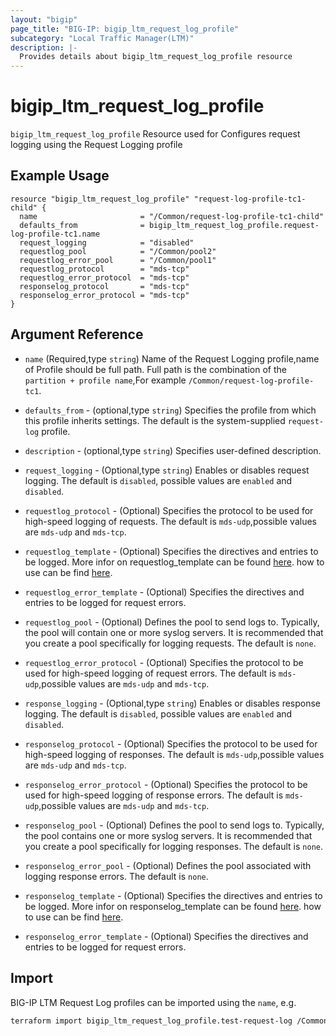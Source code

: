```yaml
---
layout: "bigip"
page_title: "BIG-IP: bigip_ltm_request_log_profile"
subcategory: "Local Traffic Manager(LTM)"
description: |-
  Provides details about bigip_ltm_request_log_profile resource
---
```


# bigip\_ltm\_request\_log\_profile

`bigip_ltm_request_log_profile` Resource used for Configures request logging using the Request Logging profile

## Example Usage

```hcl
resource "bigip_ltm_request_log_profile" "request-log-profile-tc1-child" {
  name                       = "/Common/request-log-profile-tc1-child"
  defaults_from              = bigip_ltm_request_log_profile.request-log-profile-tc1.name
  request_logging            = "disabled"
  requestlog_pool            = "/Common/pool2"
  requestlog_error_pool      = "/Common/pool1"
  requestlog_protocol        = "mds-tcp"
  requestlog_error_protocol  = "mds-tcp"
  responselog_protocol       = "mds-tcp"
  responselog_error_protocol = "mds-tcp"
}

```      

## Argument Reference

* `name` (Required,type `string`) Name of the Request Logging profile,name of Profile should be full path. Full path is the combination of the `partition + profile name`,For example `/Common/request-log-profile-tc1`.

* `defaults_from` - (optional,type `string`) Specifies the profile from which this profile inherits settings. The default is the system-supplied `request-log` profile.

* `description` - (optional,type `string`) Specifies user-defined description.

* `request_logging` - (Optional,type `string`) Enables or disables request logging. The default is `disabled`, possible values are `enabled` and `disabled`.

* `requestlog_protocol` - (Optional) Specifies the protocol to be used for high-speed logging of requests. The default is `mds-udp`,possible values are `mds-udp` and `mds-tcp`.

* `requestlog_template` - (Optional) Specifies the directives and entries to be logged. More infor on requestlog_template can be found [here](https://techdocs.f5.com/en-us/bigip-15-0-0/external-monitoring-of-big-ip-systems-implementations/configuring-request-logging.html). how to use can be find [here](https://my.f5.com/manage/s/article/K00847516).

* `requestlog_error_template` - (Optional) Specifies the directives and entries to be logged for request errors.

* `requestlog_pool` - (Optional) Defines the pool to send logs to. Typically, the pool will contain one or more syslog servers. It is recommended that you create a pool specifically for logging requests. The default is `none`.

* `requestlog_error_protocol` - (Optional) Specifies the protocol to be used for high-speed logging of request errors. The default is `mds-udp`,possible values are `mds-udp` and `mds-tcp`.

* `response_logging` - (Optional,type `string`) Enables or disables response logging. The default is `disabled`, possible values are `enabled` and `disabled`.

* `responselog_protocol` - (Optional) Specifies the protocol to be used for high-speed logging of responses. The default is `mds-udp`,possible values are `mds-udp` and `mds-tcp`.

* `responselog_error_protocol` - (Optional) Specifies the protocol to be used for high-speed logging of response errors. The default is `mds-udp`,possible values are `mds-udp` and `mds-tcp`.

* `responselog_pool` - (Optional) Defines the pool to send logs to. Typically, the pool contains one or more syslog servers. It is recommended that you create a pool specifically for logging responses. The default is `none`.

* `responselog_error_pool` - (Optional) Defines the pool associated with logging response errors. The default is `none`.

* `responselog_template` - (Optional) Specifies the directives and entries to be logged. More infor on responselog_template can be found [here](https://techdocs.f5.com/en-us/bigip-15-0-0/external-monitoring-of-big-ip-systems-implementations/configuring-request-logging.html). how to use can be find [here](https://my.f5.com/manage/s/article/K00847516).

* `responselog_error_template` - (Optional) Specifies the directives and entries to be logged for request errors.

## Import

BIG-IP LTM Request Log profiles can be imported using the `name`, e.g.

```bash
terraform import bigip_ltm_request_log_profile.test-request-log /Common/test-request-log
```
